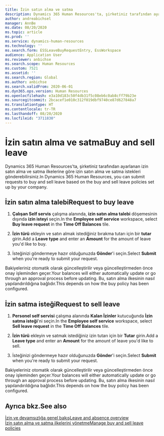```yaml
---
title: İzin satın alma ve satma
description: Dynamics 365 Human Resources'ta, şirketiniz tarafından ayarlanan izin satın alma ve satma ilkelerine göre izin satın alma ve satma istekleri gönderebilirsiniz.
author: andreabichsel
manager: AnnBe
ms.date: 08/20/2020
ms.topic: article
ms.prod: ''
ms.service: dynamics-human-resources
ms.technology: ''
ms.search.form: ESSLeaveBuyRequestEntry, EssWorkspace
audience: Application User
ms.reviewer: anbichse
ms.search.scope: Human Resources
ms.custom: 7521
ms.assetid: ''
ms.search.region: Global
ms.author: anbichse
ms.search.validFrom: 2020-06-01
ms.dyn365.ops.version: Human Resources
ms.openlocfilehash: e3a10d183c50f4db31f5c08eb6c0ab8cff79b23e
ms.sourcegitcommit: 2bcacef1e010c312f019dbf9740ce87d627848a7
ms.translationtype: HT
ms.contentlocale: tr-TR
ms.lasthandoff: 08/20/2020
ms.locfileid: "3711830"
---
```

# <a name="buy-and-sell-leave"></a><span data-ttu-id="10b0f-103">İzin satın alma ve satma</span><span class="sxs-lookup"><span data-stu-id="10b0f-103">Buy and sell leave</span></span>

<span data-ttu-id="10b0f-104">Dynamics 365 Human Resources'ta, şirketiniz tarafından ayarlanan izin satın alma ve satma ilkelerine göre izin satın alma ve satma istekleri gönderebilirsiniz.</span><span class="sxs-lookup"><span data-stu-id="10b0f-104">In Dynamics 365 Human Resources, you can submit requests to buy and sell leave based on the buy and sell leave policies set up by your company.</span></span>  

## <a name="request-to-buy-leave"></a><span data-ttu-id="10b0f-105">İzin satın alma talebi</span><span class="sxs-lookup"><span data-stu-id="10b0f-105">Request to buy leave</span></span>

1. <span data-ttu-id="10b0f-106">**Çalışan Self servis** çalışma alanında, **izin satın alma talebi** döşemesinin dışında **izin isteyi** seçin.</span><span class="sxs-lookup"><span data-stu-id="10b0f-106">In the **Employee self service** workspace, select **Buy leave request** in the **Time Off Balances** tile.</span></span> 

2. <span data-ttu-id="10b0f-107">**İzin türü** ekleyin ve satın almak istediğiniz bırakma tutarı için bir **tutar** girin.</span><span class="sxs-lookup"><span data-stu-id="10b0f-107">Add a **Leave type** and enter an **Amount** for the amount of leave you'd like to buy.</span></span> 

3. <span data-ttu-id="10b0f-108">İsteğinizi göndermeye hazır olduğunuzda **Gönder**'i seçin.</span><span class="sxs-lookup"><span data-stu-id="10b0f-108">Select **Submit** when you're ready to submit your request.</span></span> 

<span data-ttu-id="10b0f-109">Bakiyeleriniz otomatik olarak güncelleştirilir veya güncelleştirmeden önce onay işleminden geçer.</span><span class="sxs-lookup"><span data-stu-id="10b0f-109">Your balances will either automatically update or go through an approval process before updating.</span></span> <span data-ttu-id="10b0f-110">Bu, satın alma ilkesinin nasıl yapılandırıldığına bağlıdır.</span><span class="sxs-lookup"><span data-stu-id="10b0f-110">This depends on how the buy policy has been configured.</span></span>

## <a name="request-to-sell-leave"></a><span data-ttu-id="10b0f-111">İzin satma isteği</span><span class="sxs-lookup"><span data-stu-id="10b0f-111">Request to sell leave</span></span>

1. <span data-ttu-id="10b0f-112">**Personel self servisi** çalışma alanında **Kalan İzinler** kutucuğunda **İzin satma isteği**'ni seçin.</span><span class="sxs-lookup"><span data-stu-id="10b0f-112">In the **Employee self service** workspace, select **Sell leave request** in the **Time Off Balances** tile.</span></span> 

2. <span data-ttu-id="10b0f-113">**İzin türü** ekleyin ve satmak istediğiniz izin tutarı için bir **Tutar** girin.</span><span class="sxs-lookup"><span data-stu-id="10b0f-113">Add a **Leave type** and enter an **Amount** for the amount of leave you'd like to sell.</span></span> 

3. <span data-ttu-id="10b0f-114">İsteğinizi göndermeye hazır olduğunuzda **Gönder**'i seçin.</span><span class="sxs-lookup"><span data-stu-id="10b0f-114">Select **Submit** when you're ready to submit your request.</span></span>

<span data-ttu-id="10b0f-115">Bakiyeleriniz otomatik olarak güncelleştirilir veya güncelleştirmeden önce onay işleminden geçer.</span><span class="sxs-lookup"><span data-stu-id="10b0f-115">Your balances will either automatically update or go through an approval process before updating.</span></span> <span data-ttu-id="10b0f-116">Bu, satın alma ilkesinin nasıl yapılandırıldığına bağlıdır.</span><span class="sxs-lookup"><span data-stu-id="10b0f-116">This depends on how the buy policy has been configured.</span></span>

## <a name="see-also"></a><span data-ttu-id="10b0f-117">Ayrıca bkz.</span><span class="sxs-lookup"><span data-stu-id="10b0f-117">See also</span></span>

[<span data-ttu-id="10b0f-118">İzin ve devamsızlığa genel bakış</span><span class="sxs-lookup"><span data-stu-id="10b0f-118">Leave and absence overview</span></span>](hr-leave-and-absence-overview.md)</br>
[<span data-ttu-id="10b0f-119">İzin satın alma ve satma ilkelerini yönetme</span><span class="sxs-lookup"><span data-stu-id="10b0f-119">Manage buy and sell leave policies</span></span>](hr-leave-and-absence-manage-buy-and-sell-leave-policies.md)
